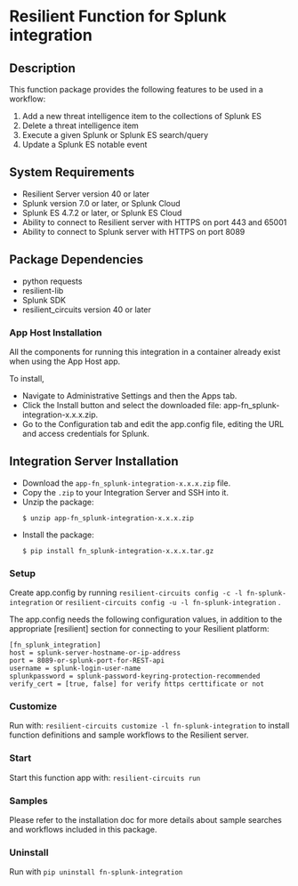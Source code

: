 # Resilient Function for Splunk integration

## Description

This function package provides the following features to be used in a workflow:

1. Add a new threat intelligence item to the collections of Splunk ES
2. Delete a threat intelligence item
3. Execute a given Splunk or Splunk ES search/query
4. Update a Splunk ES notable event

## System Requirements
- Resilient Server version 40 or later
- Splunk version 7.0 or later, or Splunk Cloud
- Splunk ES 4.7.2 or later, or Splunk ES Cloud
- Ability to connect to Resilient server with HTTPS on port 443 and 65001
- Ability to connect to Splunk server with HTTPS on port 8089

## Package Dependencies
- python requests
- resilient-lib
- Splunk SDK
- resilient_circuits version 40 or later

### App Host Installation
All the components for running this integration in a container already exist when using the App Host app.

To install,

* Navigate to Administrative Settings and then the Apps tab.
* Click the Install button and select the downloaded file: app-fn_splunk-integration-x.x.x.zip.
* Go to the Configuration tab and edit the app.config file, editing the URL and access credentials for Splunk.

## Integration Server Installation
* Download the `app-fn_splunk-integration-x.x.x.zip` file.
* Copy the `.zip` to your Integration Server and SSH into it.
* Unzip the package:
  ```
  $ unzip app-fn_splunk-integration-x.x.x.zip
  ```
* Install the package:
  ```
  $ pip install fn_splunk-integration-x.x.x.tar.gz
  
### Setup
Create app.config by running `resilient-circuits config -c -l fn-splunk-integration` or `resilient-circuits config -u -l fn-splunk-integration` .

The app.config needs the following configuration values, in addition to the appropriate [resilient] section for connecting to your Resilient platform:  

```
[fn_splunk_integration]  
host = splunk-server-hostname-or-ip-address  
port = 8089-or-splunk-port-for-REST-api  
username = splunk-login-user-name 
splunkpassword = splunk-password-keyring-protection-recommended
verify_cert = [true, false] for verify https certtificate or not
```
### Customize
Run with: `resilient-circuits customize -l fn-splunk-integration` to install function definitions and sample workflows to the Resilient server.

### Start
Start this function app with: `resilient-circuits run`

### Samples
Please refer to the installation doc for more details about sample searches and workflows included in this package.

### Uninstall
Run with `pip uninstall fn-splunk-integration`

